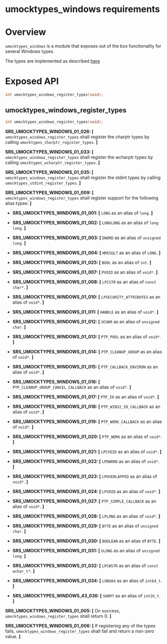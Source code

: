 
# umocktypes_windows requirements

# Overview

`umocktypes_windows` is a module that exposes out of the box functionality for several Windows types.

The types are implemented as described [here](https://docs.microsoft.com/en-us/windows/win32/winprog/windows-data-types)

# Exposed API

```c
int umocktypes_windows_register_types(void);
```

## umocktypes_windows_register_types

```c
int umocktypes_windows_register_types(void);
```

**SRS_UMOCKTYPES_WINDOWS_01_026: [** `umocktypes_windows_register_types` shall register the charptr types by calling `umocktypes_charptr_register_types`. **]**

**SRS_UMOCKTYPES_WINDOWS_01_033: [** `umocktypes_windows_register_types` shall register the wcharptr types by calling `umocktypes_wcharptr_register_types`. **]**

**SRS_UMOCKTYPES_WINDOWS_01_035: [** `umocktypes_windows_register_types` shall register the stdint types by calling `umocktypes_stdint_register_types`. **]**

**SRS_UMOCKTYPES_WINDOWS_01_009: [** `umocktypes_windows_register_types` shall register support for the following alias types: **]**

- **SRS_UMOCKTYPES_WINDOWS_01_001: [** `LONG` as an alias of `long`. **]**

- **SRS_UMOCKTYPES_WINDOWS_01_002: [** `LONGLONG` as an alias of `long long`. **]**

- **SRS_UMOCKTYPES_WINDOWS_01_003: [** `DWORD` as an alias of `unsigned long`. **]**

- **SRS_UMOCKTYPES_WINDOWS_01_004: [** `HRESULT` as an alias of `LONG`. **]**

- **SRS_UMOCKTYPES_WINDOWS_01_025: [** `BOOL` as an alias of `int`. **]**

- **SRS_UMOCKTYPES_WINDOWS_01_007: [** `PVOID` as an alias of `void*`. **]**

- **SRS_UMOCKTYPES_WINDOWS_01_008: [** `LPCSTR` as an alias of `const char*`. **]**

- **SRS_UMOCKTYPES_WINDOWS_01_010: [** `LPSECURITY_ATTRIBUTES` as an alias of `void*`. **]**

- **SRS_UMOCKTYPES_WINDOWS_01_011: [** `HANDLE` as an alias of `void*`. **]**

- **SRS_UMOCKTYPES_WINDOWS_01_012: [** `UCHAR` as an alias of `unsigned char`. **]**

- **SRS_UMOCKTYPES_WINDOWS_01_013: [** `PTP_POOL` as an alias of `void*`. **]**

- **SRS_UMOCKTYPES_WINDOWS_01_014: [** `PTP_CLEANUP_GROUP` as an alias of `void*`. **]**

- **SRS_UMOCKTYPES_WINDOWS_01_015: [** `PTP_CALLBACK_ENVIRON` as an alias of `void*`. **]**

- **SRS_UMOCKTYPES_WINDOWS_01_016: [** `PTP_CLEANUP_GROUP_CANCEL_CALLBACK` as an alias of `void*`. **]**

- **SRS_UMOCKTYPES_WINDOWS_01_017: [** `PTP_IO` as an alias of `void*`. **]**

- **SRS_UMOCKTYPES_WINDOWS_01_018: [** `PTP_WIN32_IO_CALLBACK` as an alias of `void*`. **]**

- **SRS_UMOCKTYPES_WINDOWS_01_019: [** `PTP_WORK_CALLBACK` as an alias of `void*`. **]**

- **SRS_UMOCKTYPES_WINDOWS_01_020: [** `PTP_WORK` as an alias of `void*`. **]**

- **SRS_UMOCKTYPES_WINDOWS_01_021: [** `LPCVOID` as an alias of `void*`. **]**

- **SRS_UMOCKTYPES_WINDOWS_01_022: [** `LPDWORD` as an alias of `void*`. **]**

- **SRS_UMOCKTYPES_WINDOWS_01_023: [** `LPOVERLAPPED` as an alias of `void*`. **]**

- **SRS_UMOCKTYPES_WINDOWS_01_024: [** `LPVOID` as an alias of `void*`. **]**

- **SRS_UMOCKTYPES_WINDOWS_01_027: [** `PTP_SIMPLE_CALLBACK` as an alias of `void*`. **]**

- **SRS_UMOCKTYPES_WINDOWS_01_028: [** `LPLONG` as an alias of `void*`. **]**

- **SRS_UMOCKTYPES_WINDOWS_01_029: [** `BYTE` as an alias of `unsigned char`. **]**

- **SRS_UMOCKTYPES_WINDOWS_01_030: [** `BOOLEAN` as an alias of `BYTE`. **]**

- **SRS_UMOCKTYPES_WINDOWS_01_031: [** `ULONG` as an alias of `unsigned long`. **]**

- **SRS_UMOCKTYPES_WINDOWS_01_032: [** `LPCWSTR` as an alias of `const wchar_t*`. **]**

- **SRS_UMOCKTYPES_WINDOWS_01_034: [** `LONG64` as an alias of `int64_t`. **]**

-  **SRS_UMOCKTYPES_WINDOWS_43_036: [** `SHORT` as an alias of `int16_t`. **]**

**SRS_UMOCKTYPES_WINDOWS_01_005: [** On success, `umocktypes_windows_register_types` shall return 0. **]**

**SRS_UMOCKTYPES_WINDOWS_01_006: [** If registering any of the types fails, `umocktypes_windows_register_types` shall fail and return a non-zero value. **]**
